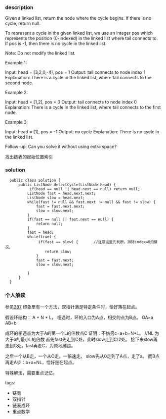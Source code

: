### description  
  Given a linked list, return the node where the cycle begins. If there is no cycle, return null.
  
  To represent a cycle in the given linked list, we use an integer pos which represents the position (0-indexed) in the linked list where tail connects to. If pos is -1, then there is no cycle in the linked list.
  
  Note: Do not modify the linked list.
  
   
  
  Example 1:
  
  Input: head = [3,2,0,-4], pos = 1
  Output: tail connects to node index 1
  Explanation: There is a cycle in the linked list, where tail connects to the second node.
  
  
  Example 2:
  
  Input: head = [1,2], pos = 0
  Output: tail connects to node index 0
  Explanation: There is a cycle in the linked list, where tail connects to the first node.
  
  
  Example 3:
  
  Input: head = [1], pos = -1
  Output: no cycle
  Explanation: There is no cycle in the linked list.
  
  
   
  
  Follow-up:
  Can you solve it without using extra space?
  
  找出链表的起始位置索引
### solution  
```  
  public class Solution {
      public ListNode detectCycle(ListNode head) {
           if(head == null || head.next == null) return null;
          ListNode fast = head.next.next;
          ListNode slow = head.next;
          while(fast != null && fast.next != null && fast != slow) {
              fast = fast.next.next;
              slow = slow.next;
          }
          if(fast == null || fast.next == null) {
              return null;
          }
          fast = head;
          while(true) {
               if(fast == slow) {       //注意这里先判断，排除index=0的情况。
                  return slow;
              }
              fast = fast.next;
              slow = slow.next;
             
          }
      }
  }
```  
  
### 个人解读  
  参见[287](287_Find%20the%20Duplicate%20Number(Medium).md)
  印象里有一个方法，双指针满足特定条件时，恰好落在起点。
  
  假设环结构： A + N * L， 相遇时，环的入口为A点，相交的点为B点。
  OA=a
  AB=b
  
  成环的相遇点为大于A的第一个L的倍数点C
  证明：不妨另c=a+b=N*L。 //NL 为大于a的最小L的倍数
  首先fast先走到C处，此时slow走到C/2处。
  接下来slow再走到C处，fast再走C，为原地蹦跶。 
   
  之后一个从B走，一个从O走。一倍速走。
  slow先从0走到了A点，走了a。
  而B点再走A步：b+a=NL，恰好是在起点。
  
  特殊解法，需要重点记忆。
  
tags:  
  -  链表
  -  双指针
  -  链表成环
  -  重点数学

